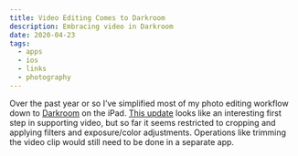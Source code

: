 ```yaml
---
title: Video Editing Comes to Darkroom
description: Embracing video in Darkroom
date: 2020-04-23
tags:
  - apps
  - ios
  - links
  - photography
---
```


Over the past year or so I’ve simplified most of my photo editing workflow down to [Darkroom](https://darkroom.co) on the iPad. [This update](https://medium.com/the-bergen-company/video-editing-comes-to-darkroom-51f3103d267a) looks like an interesting first step in supporting video, but so far it seems restricted to cropping and applying filters and exposure/color adjustments. Operations like trimming the video clip would still need to be done in a separate app.